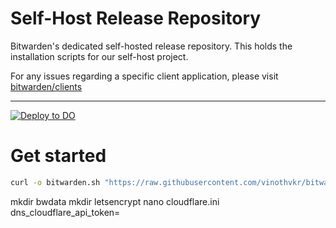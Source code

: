 # Self-Host Release Repository
Bitwarden's dedicated self-hosted release repository. This holds the installation scripts for our self-host project.

For any issues regarding a specific client application, please visit [bitwarden/clients](https://github.com/bitwarden/clients)

---
[![Deploy to DO](https://www.deploytodo.com/do-btn-blue.svg)](https://marketplace.digitalocean.com/apps/bitwarden?action=deploy)

# Get started

```bash
curl -o bitwarden.sh "https://raw.githubusercontent.com/vinothvkr/bitwarden-self-host/master/bitwarden.sh" && chmod 700 bitwarden.sh
```

mkdir bwdata
mkdir letsencrypt
nano cloudflare.ini
dns_cloudflare_api_token=